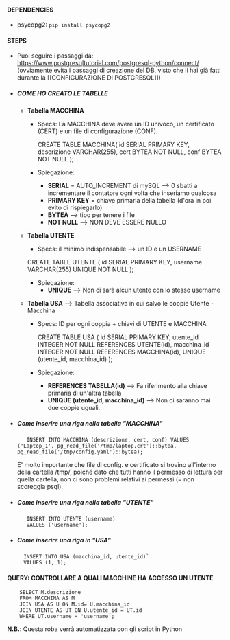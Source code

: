 
#### DEPENDENCIES
- psycopg2: `pip install psycopg2`

#### STEPS

- Puoi seguire i passaggi da: https://www.postgresqltutorial.com/postgresql-python/connect/ (ovviamente evita i passaggi di creazione del DB, visto che li hai già fatti durante la [[CONFIGURAZIONE DI POSTGRESQL]])
- ##### COME HO CREATO LE TABELLE
	- **Tabella MACCHINA**
		- Specs: La MACCHINA deve avere un ID univoco, un certificato (CERT) e un file di configurazione (CONF).
		  
		  CREATE TABLE MACCHINA(
			id SERIAL PRIMARY KEY,
			descrizione VARCHAR(255),
			cert BYTEA NOT NULL, 
			conf BYTEA NOT NULL
		  );
		 - Spiegazione: 
			 - **SERIAL** = AUTO_INCREMENT di mySQL --> 0 sbatti a incrementare il contatore ogni volta che inseriamo qualcosa
			 - **PRIMARY KEY** = chiave primaria della tabella (d'ora in poi evito di rispiegarlo)
			 - **BYTEA** --> tipo per tenere i file
			 - **NOT NULL** --> NON DEVE ESSERE NULLO
	 - **Tabella UTENTE**
		 - Specs: il minimo indispensabile --> un ID e un USERNAME
		   
		 CREATE TABLE UTENTE (
		  id SERIAL PRIMARY KEY,
		  username VARCHAR(255) UNIQUE NOT NULL
		 );
		 - Spiegazione: 
			 - **UNIQUE** --> Non ci sarà alcun utente con lo stesso username
	 - **Tabella USA** --> Tabella associativa in cui salvo le coppie Utente - Macchina
		 - Specs: ID per ogni coppia + chiavi di UTENTE e MACCHINA
		   
		   CREATE TABLE USA (
            id SERIAL PRIMARY KEY,
            utente_id INTEGER NOT NULL REFERENCES UTENTE(id),
            macchina_id INTEGER NOT NULL REFERENCES MACCHINA(id),
            UNIQUE (utente_id, macchina_id)
            );
        - Spiegazione:
	        - **REFERENCES TABELLA(id)** --> Fa riferimento alla chiave primaria di un'altra tabella
	        - **UNIQUE (utente_id, macchina_id)** --> Non ci saranno mai due coppie uguali.
- ##### Come inserire una riga nella tabella "MACCHINA"
  
		 INSERT INTO MACCHINA (descrizione, cert, conf) VALUES ('Laptop_1', pg_read_file('/tmp/laptop.crt')::bytea, pg_read_file('/tmp/config.yaml')::bytea);

	E' molto importante che file di config. e certificato si trovino all'interno della cartella /tmp/, poiché dato che tutti hanno il permesso di lettura per quella cartella, non ci sono problemi relativi ai permessi (= non scoreggia psql).
- ##### Come inserire una riga nella tabella "UTENTE"
  
		 INSERT INTO UTENTE (username)
		 VALUES ('username');
		 
- ##### Come inserire una riga in "USA"
  
		INSERT INTO USA (macchina_id, utente_id)`
		VALUES (1, 1);
		
#### QUERY: CONTROLLARE A QUALI MACCHINE HA ACCESSO UN UTENTE
		SELECT M.descrizione
		FROM MACCHINA AS M
		JOIN USA AS U ON M.id= U.macchina_id
		JOIN UTENTE AS UT ON U.utente_id = UT.id
		WHERE UT.username = 'username';


**N.B.**: Questa roba verrà automatizzata con gli script in Python